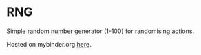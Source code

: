 # RNG

Simple random number generator (1-100) for randomising actions.

Hosted on mybinder.org [here](https://notebooks.gesis.org/binder/jupyter/user/jack-0-0-rng-7ioiinqp/voila/render/rng.ipynb?token=HaQmeHpBScym_MlvQoAWZw).
